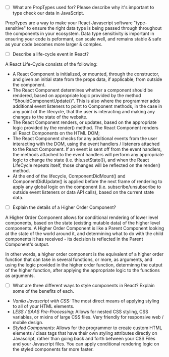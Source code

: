 - [ ] What are PropTypes used for? Please describe why it's important to type check our data in JavaScript.

PropTypes are a way to make your React Javascript software "type-sensitive" to ensure the right data type is being passed through
throughout the components in your ecosystem. Data type sensitivity is important in ensuring your code is peformant, can scale well, and remains stable & safe
as your code becomes more larger & complex. 

- [ ] Describe a life-cycle event in React?

A React Life-Cycle consists of the following:
* A React Component is initialized, or mounted, through the constructor, and given an initial state from the props data, if applicable, from outside the component. 
* The React Component determines whether a component should be rendered, based on appropriate logic provided by the method "ShouldComponentUpdate()". This is also where the programmer adds additional event listeners to point to Component methods, in the case in any point of the lifecycle, that the user is interacting and making any changes to the state of the website. 
* The React Component renders, or updates, based on the appropriate logic provided by the render() method. The React Component renders all React Components
on the HTML DOM;
* The React Component checks for any additional events from the user interacting with the DOM, using the event handlers / listeners attached to the React Component. If an event is sent off from the event handlers, the methods attached to the event handlers will perform any appropriate logic to change the 
state (i.e. this.setState()), and when the React LifeCycle repeats itself, those changes will be reflected on the render() method. 
* At the end of the lifecycle, ComponentDidMount() and ComponentDidUpdate() is applied before the next frame of rendering to apply any global logic 
on the component (i.e. subscribe/unsubscribe to outside event listeners or data API calls), based on the current state data.


- [ ] Explain the details of a Higher Order Component?

A Higher Order Component allows for conditional rendering of lower level components, based on the state (existing mutable data) of the higher level components. A Higher Order Component is like a Parent Component looking at the state of the world around it, and determining what to do with the child components it has received - its decision is reflected in the Parent Component's output.   

In other words, a higher order component is the equivalent of a higher order function that can take in several functions, or more, as arguments,
and using the logic provided in the higher order function, determinng the output of the higher function, after applying the appropriate logic to
the functions as arguments. 


- [ ] What are three different ways to style components in React? Explain some of the benefits of each.

* *Vanila Javascript with CSS:* The most direct means of applying styling to all of your HTML elements. 
* *LESS / SAAS Pre-Processing:* Allows for nested CSS styling, CSS variables, or mixins of large CSS files. Very friendly for responsive web / mobile design. 
* *Styled Components:* Allows for the programmer to create custom HTML elements / class tags that have their own styling attributes directly
on Javascript, rather than going back and forth between your CSS Files and your Javascript files. You can apply conditional rendering logic on the
styled components far more faster.  